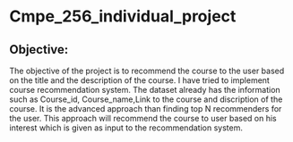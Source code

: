 # Cmpe_256_individual_project
## Objective:

The objective of the project is to recommend the course to the user based on the title and the description of the course. I have tried to implement course recommendation system. The dataset already has the information such as Course_id, Course_name,Link to the course and discription of the course. It is the advanced approach than finding top N recommenders for the user. This approach will recommend the course to user based on his interest which is given as input to the recommendation system.
